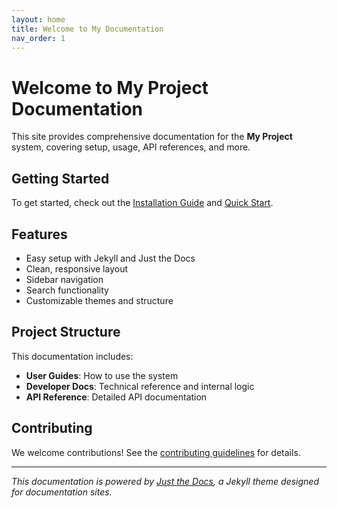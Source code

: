 ```yaml
---
layout: home
title: Welcome to My Documentation
nav_order: 1
---
```



# Welcome to My Project Documentation

This site provides comprehensive documentation for the **My Project** system, covering setup, usage, API references, and more.

## Getting Started

To get started, check out the [Installation Guide](./installation.md) and [Quick Start](./quick-start.md).

## Features

- Easy setup with Jekyll and Just the Docs
- Clean, responsive layout
- Sidebar navigation
- Search functionality
- Customizable themes and structure

## Project Structure

This documentation includes:

- **User Guides**: How to use the system
- **Developer Docs**: Technical reference and internal logic
- **API Reference**: Detailed API documentation

## Contributing

We welcome contributions! See the [contributing guidelines](./contributing.md) for details.

---

_This documentation is powered by [Just the Docs](https://just-the-docs.com/), a Jekyll theme designed for documentation sites._
